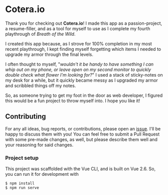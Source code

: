 # Cotera&#46;io

Thank you for checking out **Cotera&#46;io**! I made this app as a
passion-project, a resume-filler, and as a tool for myself to use as I complete
my fourth playthrough of *Breath of the Wild*.

I created this app because, as I strove for 100% completion in my most recent
playthrough, I kept finding myself forgetting which items I needed to upgrade my
armor through the final levels.

I often thought to myself, "*wouldn't it be handy to have something I can whip
out on my phone, or leave open on my second monitor to quickly double check what
flower I'm looking for?*" I used a stack of sticky-notes on my desk for a while,
but it quickly became messy as I upgraded my armor and scribbled things off my
notes.

So, as someone trying to get my foot in the door as web developer, I figured
this would be a fun project to throw myself into. I hope you like it!


## Contributing

For any all ideas, bug reports, or contributions, please open an [issue][bugs].
I'll be happy to discuss them with you! You can feel free to submit a Pull
Request with some pre-made changes, as well, but please describe them well and
your reasoning for said changes.


### Project setup

This project was scaffolded with the Vue CLI, and is built on Vue 2.6. So, you
can run it for development with

```console
$ npm install
$ npm run serve
```



[bugs]: https://github.com/matthew-e-brown/Cotera.io/issues